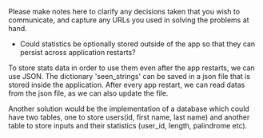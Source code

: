 Please make notes here to clarify any decisions taken that you wish to communicate, and capture any URLs you used in solving the problems at hand.

- Could statistics be optionally stored outside of the app so that they can persist across application restarts?

To store stats data in order to use them even after the app restarts, we can use JSON. 
The dictionary 'seen_strings' can be saved in a json file that is stored inside the application.
After every app restart, we can read datas from the json file, as we can also update the file. 

Another solution would be the implementation of a database which could have two tables, one to store users(id, first name, last name) and another table to store inputs and their statistics (user_id, length, palindrome etc).
